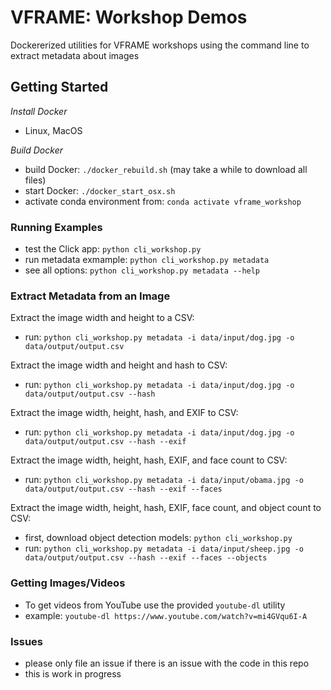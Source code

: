 # VFRAME: Workshop Demos

Dockererized utilities for VFRAME workshops using the command line to extract metadata about images

## Getting Started

*Install Docker*

- Linux, MacOS

*Build Docker*

- build Docker: `./docker_rebuild.sh` (may take a while to download all files)
- start Docker: `./docker_start_osx.sh`
- activate conda environment from: `conda activate vframe_workshop`

### Running Examples

- test the Click app: `python cli_workshop.py`
- run metadata exmample: `python cli_workshop.py metadata`
- see all options: `python cli_workshop.py metadata --help`

### Extract Metadata from an Image

Extract the image width and height to a CSV:

- run: `python cli_workshop.py metadata -i data/input/dog.jpg -o data/output/output.csv`

Extract the image width and height and hash to CSV:

- run: `python cli_workshop.py metadata -i data/input/dog.jpg -o data/output/output.csv --hash`

Extract the image width, height, hash, and EXIF to CSV:

- run: `python cli_workshop.py metadata -i data/input/dog.jpg -o data/output/output.csv --hash --exif`

Extract the image width, height, hash, EXIF, and face count to CSV:

- run: `python cli_workshop.py metadata -i data/input/obama.jpg -o data/output/output.csv --hash --exif --faces`

Extract the image width, height, hash, EXIF, face count, and object count to CSV:

- first, download object detection models: `python cli_workshop.py`
- run: `python cli_workshop.py metadata -i data/input/sheep.jpg -o data/output/output.csv --hash --exif --faces --objects`


### Getting Images/Videos

- To get videos from YouTube use the provided `youtube-dl` utility
- example: `youtube-dl https://www.youtube.com/watch?v=mi4GVqu6I-A`


### Issues

- please only file an issue if there is an issue with the code in this repo
- this is work in progress